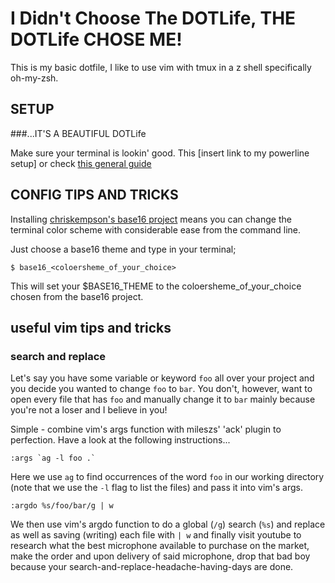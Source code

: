 # I Didn't Choose The DOTLife, THE DOTLife CHOSE ME!

This is my basic dotfile, I like to use vim with tmux in a z shell specifically
oh-my-zsh.

## SETUP

###...IT'S A BEAUTIFUL DOTLife

Make sure your terminal is lookin' good. This [insert link to my powerline
setup] or check [this general guide](http://powerline.readthedocs.io/en/master/installation/osx.html)

## CONFIG TIPS AND TRICKS

Installing [chriskempson's base16 project]( https://github.com/chriskempson/base16 ) means you can change the terminal
color scheme with considerable ease from the command line.

Just choose a base16 theme and type in your terminal;

```
$ base16_<coloersheme_of_your_choice>
```

This will set your $BASE16_THEME to the coloersheme_of_your_choice chosen from
the base16 project.

## useful vim tips and tricks

### search and replace

Let's say you have some variable or keyword `foo` all over your project and you
decide you wanted to change `foo` to `bar`. You don't, however, want to open
every file that has `foo` and manually change it to `bar` mainly because you're
not a loser and I believe in you!

Simple - combine vim's args function with mileszs' 'ack' plugin to perfection.
Have a look at the following instructions...

```
:args `ag -l foo .`
```

Here we use `ag` to find occurrences of the word `foo` in our working directory
(note that we use the `-l` flag to list the files) and pass it into vim's
args.

```
:argdo %s/foo/bar/g | w
```

We then use vim's argdo function to do a global (`/g`) search (`%s`) and replace
as well as saving (writing) each file with `| w` and finally visit youtube to
research what the best microphone available to purchase on the market, make
the order and upon delivery of said microphone, drop that bad boy because your
search-and-replace-headache-having-days are done.
